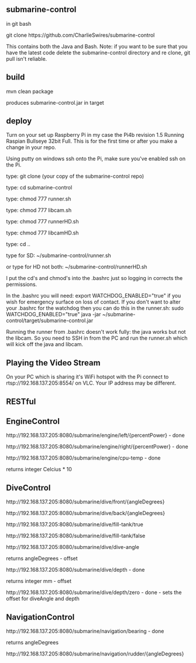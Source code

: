 submarine-control
-----------------
<p>in git bash</p>
<p>git clone https://github.com/CharlieSwires/submarine-control</p>

<p>This contains both the Java and Bash. Note: if you want to be sure 
that you have the latest code delete the submarine-control directory and re clone,
git pull isn't reliable.</p>

build
-----
<p>mvn clean package</p>

<p>produces submarine-control.jar in target</p>

deploy
------
<p>Turn on your set up Raspberry Pi in my case
the Pi4b revision 1.5 Running Raspian Bullseye 32bit Full. 
This is for the first time or after you make a change in your repo.</p>
<p>Using putty on windows ssh onto the Pi, make sure you've enabled ssh on the Pi.</p>
<p>type: git clone (your copy of the submarine-control repo)</p>
<p>type: cd submarine-control</p>
<p>type: chmod 777 runner.sh</p>
<p>type: chmod 777 libcam.sh</p>
<p>type: chmod 777 runnerHD.sh</p>
<p>type: chmod 777 libcamHD.sh</p>
<p>type: cd ..</p>
<p>type for SD: ~/submarine-control/runner.sh</p>
<p>or type for HD not both: ~/submarine-control/runnerHD.sh</p>
<p> I put the cd's and chmod's into the .bashrc just so logging in corrects the permissions.</p>
<p> In the .bashrc you will need: export WATCHDOG_ENABLED="true" if you wish for emergency 
surface on loss of contact. If you don't want to alter your .bashrc for the watchdog 
then you can do this in the runner.sh: sudo WATCHDOG_ENABLED="true" java -jar 
~/submarine-control/target/submarine-control.jar</p>
<p> Running the runner from .bashrc doesn't work fully: the java works but not the libcam.
So you need to SSH in from the PC and run the runner.sh which will kick off the java and libcam.</p>

Playing the Video Stream
------------------------

<p>On your PC which is sharing it's WiFi hotspot with the Pi 
connect to rtsp://192.168.137.205:8554/ on VLC. Your IP address may be different.</p>

RESTful
-------

EngineControl
-------------

<p>http://192.168.137.205:8080/submarine/engine/left/{percentPower} - done</p>
<p>http://192.168.137.205:8080/submarine/engine/right/{percentPower} - done</p>
<p>http://192.168.137.205:8080/submarine/engine/cpu-temp - done</p>
<p>returns integer Celcius * 10</p>

DiveControl
-----------

<p>http://192.168.137.205:8080/submarine/dive/front/{angleDegrees}</p>
<p>http://192.168.137.205:8080/submarine/dive/back/{angleDegrees}</p>
<p>http://192.168.137.205:8080/submarine/dive/fill-tank/true</p>
<p>http://192.168.137.205:8080/submarine/dive/fill-tank/false</p>
<p>http://192.168.137.205:8080/submarine/dive/dive-angle</p>
<p>returns angleDegrees - offset</p>
<p>http://192.168.137.205:8080/submarine/dive/depth - done</p>
<p>returns integer mm - offset</p>
<p>http://192.168.137.205:8080/submarine/dive/depth/zero - done - sets the 
offset for diveAngle and depth</p>

NavigationControl
-----------------

<p>http://192.168.137.205:8080/submarine/navigation/bearing - done</p>
<p>returns angleDegrees
<p>http://192.168.137.205:8080/submarine/navigation/rudder/{angleDegrees}</p>

